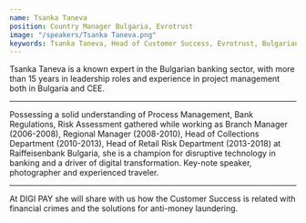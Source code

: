 ```yaml
---
name: Tsanka Taneva
position: Country Manager Bulgaria, Evrotrust
image: "/speakers/Tsanka Taneva.png"
keywords: Tsanka Taneva, Head of Customer Success, Evrotrust, Bulgarian banking sector, leadership roles, project management, Bulgaria, CEE, Process Management, Bank Regulations, Risk Assessment, Branch Manager, Regional Manager, Head of Collections Department, Head of Retail Risk Department, Raiffeisenbank Bulgaria, disruptive technology, digital transformation, key-note speaker, photographer, experienced traveler, DIGI PAY, Customer Success, financial crimes, anti-money laundering
---
```


Tsanka Taneva is a known expert in the Bulgarian banking sector, with more than 15 years in
leadership roles and experience in project management both in Bulgaria and CEE.

---

Possessing a solid understanding of Process Management, Bank Regulations, Risk Assessment
gathered while working as Branch Manager (2006-2008), Regional Manager (2008-2010), Head of
Collections Department (2010-2013), Head of Retail Risk Department (2013-2018) at Raiffeisenbank
Bulgaria, she is a champion for disruptive technology in banking and a driver of digital
transformation. Key-note speaker, photographer and experienced traveler.

---

At DIGI PAY she will share with us how the Customer Success is related with financial crimes and the
solutions for anti-money laundering.
